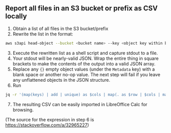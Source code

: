 ## Report all files in an S3 bucket or prefix as CSV locally

1. Obtain a list of all files in the S3 bucket/prefix
2. Rewrite the list in the format:
```sh
aws s3api head-object --bucket <bucket name> --key <object key within bucket>; echo ","
```
3. Execute the rewritten list as a shell script and capture stdout to a file.
4. Your stdout will be nearly-valid JSON. Wrap the entire thing in square brackets to make the contents of the output into a valid JSON array.
5. Replace any `{}` empty object values (under the `Metadata` key) with a blank space or another no-op value. The next step will fail if you leave any unflattened objects in the JSON structure.
6. Run
```sh
jq -r '(map(keys) | add | unique) as $cols | map(. as $row | $cols | map($row[.])) as $rows | $cols, $rows[] | @csv' < input-file.json  >output-file.csv
```
7. The resulting CSV can be easily imported in LibreOffice Calc for browsing.

(The source for the expression in step 6 is https://stackoverflow.com/a/32965227)
